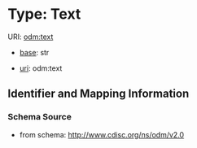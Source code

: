 # Type: Text



URI: [odm:text](http://www.cdisc.org/ns/odm/v2.0/text)

* [base](https://w3id.org/linkml/base): str

* [uri](https://w3id.org/linkml/uri): odm:text









## Identifier and Mapping Information







### Schema Source


* from schema: http://www.cdisc.org/ns/odm/v2.0



